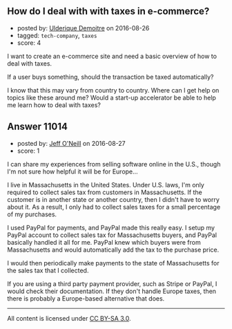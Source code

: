 ## How do I deal with with taxes in e-commerce?

- posted by: [Ulderique Demoitre](https://stackexchange.com/users/5549227/ulderique-demoitre) on 2016-08-26
- tagged: `tech-company`, `taxes`
- score: 4

I want to create an e-commerce site and need a basic overview of how to deal with taxes.

If a user buys something, should the transaction be taxed automatically?

I know that this may vary from country to country. Where can I get help on topics like these around me? Would a start-up accelerator be able to help me learn how to deal with taxes?


## Answer 11014

- posted by: [Jeff O'Neill](https://stackexchange.com/users/46273/jeff-o-neill) on 2016-08-27
- score: 1

I can share my experiences from selling software online in the U.S., though I'm not sure how helpful it will be for Europe...

I live in Massachusetts in the United States.  Under U.S. laws, I'm only required to collect sales tax from customers in Massachusetts.  If the customer is in another state or another country, then I didn't have to worry about it.  As a result, I only had to collect sales taxes for a small percentage of my purchases.

I used PayPal for payments, and PayPal made this really easy.  I setup my PayPal account to collect sales tax for Massachusetts buyers, and PayPal basically handled it all for me.  PayPal knew which buyers were from Massachusetts and would automatically add the tax to the purchase price.

I would then periodically make payments to the state of Massachusetts for the sales tax that I collected.

If you are using a third party payment provider, such as Stripe or PayPal, I would check their documentation.  If they don't handle Europe taxes, then there is probably a Europe-based alternative that does.



---

All content is licensed under [CC BY-SA 3.0](https://creativecommons.org/licenses/by-sa/3.0/).
